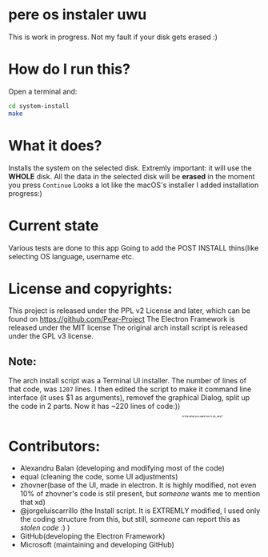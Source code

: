 # pere os instaler uwu
This is work in progress. Not my fault if your disk gets erased :)

# How do I run this?
Open a terminal and:
```sh
cd system-install
make
```

# What it does?
Installs the system on the selected disk.
Extremly important: it will use the <b>WHOLE</b> disk.
All the data in the selected disk will be <b>erased</b> in the moment you press `Continue`
Looks a lot like the macOS's installer
I added installation progress:)

# Current state
Various tests are done to this app
Going to add the POST INSTALL thins(like selecting OS language, username etc.

# License and copyrights:
This project is released under the PPL v2 License and later, which can be found on https://github.com/Pear-Project
The Electron Framework is released under the MIT license
The original arch install script is released under the GPL v3 license.

## Note:
The arch install script was a Terminal UI installer. The number of lines of that code, was `1207` lines. I then edited the script to make it command line interface (it uses $1 as arguments), removef the graphical Dialog, split up the code in 2 parts. Now it has ~220 lines of code:)) <sub><sub><sub><sub><sub><sub>is this what you want me to do, amy?</sub></sub></sub></sub></sub></sub>

# Contributors:
- Alexandru Balan (developing and modifying most of the code)
- equal (cleaning the code, some UI adjustments)
- zhovner(base of the UI, made in electron. It is highly modified, not even 10% of zhovner's code is stil present, but *someone* wants me to mention that xd)
- @jorgeluiscarrillo (the Install script. It is EXTREMLY modified, I used only the coding structure from this, but still, *someone* can report this as *stolen code* :) )
- GitHub(developing the Electron Framework)
- Microsoft (maintaining and developing GitHub)
